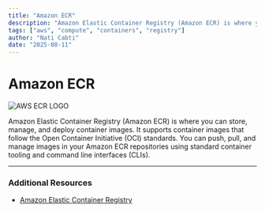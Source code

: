 ```yaml
---
title: "Amazon ECR"
description: "Amazon Elastic Container Registry (Amazon ECR) is where you can store, manage, and deploy container images."
tags: ["aws", "compute", "containers", "registry"]
author: "Nati Cabti"
date: "2025-08-11"
---
```


# Amazon ECR

<div class="aws__ImageCentered">
<img style={{ width: '96px', overflowX: 'auto' }} src="/img/aws/aws-logo-ecr.png" alt="AWS ECR LOGO" />
</div>

Amazon Elastic Container Registry (Amazon ECR) is where you can store, manage, and deploy container images. It supports container images that follow the Open Container Initiative (OCI) standards. You can push, pull, and manage images in your Amazon ECR repositories using standard container tooling and command line interfaces (CLIs).

---

### Additional Resources

- [Amazon Elastic Container Registry](https://aws.amazon.com/ecr/?c=cn&sec=srvm)
